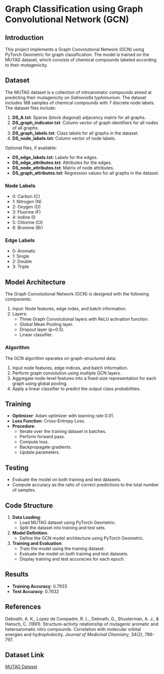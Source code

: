 # Graph Classification using Graph Convolutional Network (GCN)

## Introduction
This project implements a Graph Convolutional Network (GCN) using PyTorch Geometric for graph classification. The model is trained on the MUTAG dataset, which consists of chemical compounds labeled according to their mutagenicity.

## Dataset
The MUTAG dataset is a collection of nitroaromatic compounds aimed at predicting their mutagenicity on *Salmonella typhimurium*. The dataset includes 188 samples of chemical compounds with 7 discrete node labels. The dataset files include:

1. **DS_A.txt**: Sparse (block diagonal) adjacency matrix for all graphs.
2. **DS_graph_indicator.txt**: Column vector of graph identifiers for all nodes of all graphs.
3. **DS_graph_labels.txt**: Class labels for all graphs in the dataset.
4. **DS_node_labels.txt**: Column vector of node labels.

Optional files, if available:
- **DS_edge_labels.txt**: Labels for the edges.
- **DS_edge_attributes.txt**: Attributes for the edges.
- **DS_node_attributes.txt**: Matrix of node attributes.
- **DS_graph_attributes.txt**: Regression values for all graphs in the dataset.

### Node Labels
- 0: Carbon (C)
- 1: Nitrogen (N)
- 2: Oxygen (O)
- 3: Fluorine (F)
- 4: Iodine (I)
- 5: Chlorine (Cl)
- 6: Bromine (Br)

### Edge Labels
- 0: Aromatic
- 1: Single
- 2: Double
- 3: Triple

## Model Architecture
The Graph Convolutional Network (GCN) is designed with the following components:
1. Input: Node features, edge index, and batch information.
2. Layers:
   - Three Graph Convolutional layers with ReLU activation function.
   - Global Mean Pooling layer.
   - Dropout layer (p=0.5).
   - Linear classifier.

### Algorithm
The GCN algorithm operates on graph-structured data:
1. Input node features, edge indices, and batch information.
2. Perform graph convolution using multiple GCN layers.
3. Aggregate node-level features into a fixed-size representation for each graph using global pooling.
4. Apply a linear classifier to predict the output class probabilities.

## Training
- **Optimizer**: Adam optimizer with learning rate 0.01.
- **Loss Function**: Cross-Entropy Loss.
- **Procedure**:
  - Iterate over the training dataset in batches.
  - Perform forward pass.
  - Compute loss.
  - Backpropagate gradients.
  - Update parameters.

## Testing
- Evaluate the model on both training and test datasets.
- Compute accuracy as the ratio of correct predictions to the total number of samples.

## Code Structure
1. **Data Loading**:
   - Load MUTAG dataset using PyTorch Geometric.
   - Split the dataset into training and test sets.
2. **Model Definition**:
   - Define the GCN model architecture using PyTorch Geometric.
3. **Training and Evaluation**:
   - Train the model using the training dataset.
   - Evaluate the model on both training and test datasets.
   - Display training and test accuracies for each epoch.

## Results
- **Training Accuracy**: 0.7933
- **Test Accuracy**: 0.7632

## References
Debnath, A. K., Lopez de Compadre, R. L., Debnath, G., Shusterman, A. J., & Hansch, C. (1991). Structure-activity relationship of mutagenic aromatic and heteroaromatic nitro compounds. Correlation with molecular orbital energies and hydrophobicity. *Journal of Medicinal Chemistry*, 34(2), 786-797.

## Dataset Link
[MUTAG Dataset](https://paperswithcode.com/dataset/mutag)
